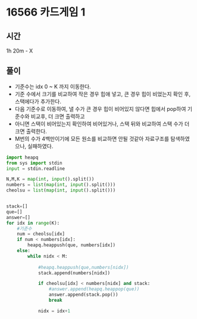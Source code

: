 
# 16566 카드게임 1


## 시간

1h 20m - X

## 풀이

- 기준수는 idx 0 ~ K 까지 이동한다.
- 기준 수에서 크기를 비교하여 작은 경우 힙애 넣고, 큰 경우 힙이 비었는지 확인 후, 스택에다가 추가한다.   
- 다음 기준수로 이동하여, 낼 수가 큰 경우 힙이 비어있지 않다면 힙에서 pop하여 기준수와 비교후, 더 크면 출력하고
- 아니면 스택이 비어있는지 확인하여 비어있거나, 스택 뒤와 비교하여 스택 수가 더 크면 출력한다. 
- M번의 수가 4백만이기에 모든 원소를 비교하면 안될 것같아 자료구조를 탐색하였으나, 실패하였다.


```python
import heapq
from sys import stdin
input = stdin.readline

N,M,K = map(int, input().split())
numbers = list(map(int, input().split()))
cheolsu = list(map(int, input().split()))


stack=[]
que=[]
answer=[]
for idx in range(K):
    #기준수
    num = cheolsu[idx]
    if num < numbers[idx]:
        heapq.heappush(que, numbers[idx])
    else:   
        while nidx < M:
            
            #heapq.heappush(que,numbers[nidx])
            stack.append(numbers[nidx])

            if cheolsu[idx] < numbers[nidx] and stack:
                #answer.append(heapq.heappop(que))
                answer.append(stack.pop())
                break 

            nidx = idx+1


```
